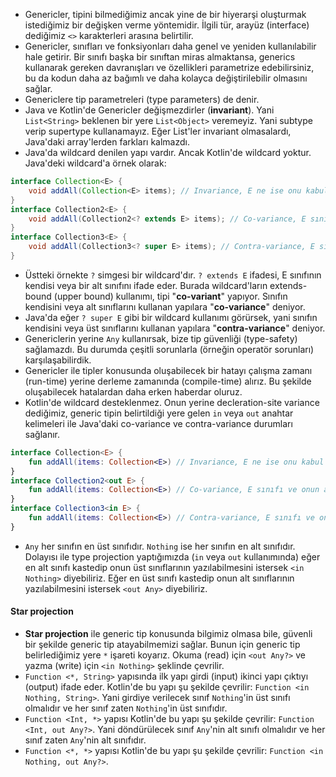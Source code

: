 * Genericler, tipini bilmediğimiz ancak yine de bir hiyerarşi oluşturmak istediğimiz bir değişken verme yöntemidir. İlgili tür, arayüz (interface) dediğimiz `<>` karakterleri arasına belirtilir.
* Genericler, sınıfları ve fonksiyonları daha genel ve yeniden kullanılabilir hale getirir. Bir sınıfı başka bir sınıftan miras almaktansa, generics kullanarak gereken davranışları ve özellikleri parametrize edebilirsiniz, bu da kodun daha az bağımlı ve daha kolayca değiştirilebilir olmasını sağlar.
* Genericlere tip parametreleri (type parameters) de denir.
* Java ve Kotlin'de Genericler değişmezdirler (**invariant**). Yani `List<String>` beklenen bir yere `List<Object>` veremeyiz. Yani subtype verip supertype kullanamayız. Eğer List'ler invariant olmasalardı, Java'daki array'lerden farkları kalmazdı.
* Java'da wildcard denilen yapı vardır. Ancak Kotlin'de wildcard yoktur. Java'deki wildcard'a örnek olarak:
```java
interface Collection<E> {
	void addAll(Collection<E> items); // Invariance, E ne ise onu kabul eder. Ne üst ne de alt sınıfını kabul etmeyecektir.
}
interface Collection2<E> {
	void addAll(Collection2<? extends E> items); // Co-variance, E sınıfı ve onun alt sınıflarını kabul eder.
}
interface Collection3<E> {
	void addAll(Collection3<? super E> items); // Contra-variance, E sınıfı ve onun üst sınıflarını kabul eder.
}
```
* Üstteki örnekte `?` simgesi bir wildcard'dır. `? extends E` ifadesi, E sınıfının kendisi veya bir alt sınıfını ifade eder. Burada wildcard'ların extends-bound (upper bound) kullanımı, tipi "**co-variant**" yapıyor. Sınıfın kendisini veya alt sınıflarını kullanan yapılara "**co-variance**" deniyor.
* Java'da eğer `? super E` gibi bir wildcard kullanımı görürsek, yani sınıfın kendisini veya üst sınıflarını kullanan yapılara "**contra-variance**" deniyor.
* Genericlerin yerine `Any` kullanırsak, bize tip güvenliği (type-safety) sağlamazdı. Bu durumda çeşitli sorunlarla (örneğin operatör sorunları) karşılaşabilirdik.
* Genericler ile tipler konusunda oluşabilecek bir hatayı çalışma zamanı (run-time) yerine derleme zamanında (compile-time) alırız. Bu şekilde oluşabilecek hatalardan daha erken haberdar oluruz.
* Kotlin'de wildcard desteklenmez. Onun yerine decleration-site variance dediğimiz, generic tipin belirtildiği yere gelen `in` veya `out` anahtar kelimeleri ile Java'daki co-variance ve contra-variance durumları sağlanır.
```kotlin
interface Collection<E> {
	fun addAll(items: Collection<E>) // Invariance, E ne ise onu kabul eder. Ne üst ne de alt sınıfını kabul etmeyecektir.
}
interface Collection2<out E> {
	fun addAll(items: Collection<E>) // Co-variance, E sınıfı ve onun alt sınıflarını kabul eder.
}
interface Collection3<in E> {
	fun addAll(items: Collection<E>) // Contra-variance, E sınıfı ve onun üst sınıflarını kabul eder.
}
```
* `Any` her sınıfın en üst sınıfıdır. `Nothing` ise her sınıfın en alt sınıfıdır. Dolayısı ile type projection yaptığımızda (`in` veya `out` kullanımında) eğer en alt sınıfı kastedip onun üst sınıflarının yazılabilmesini istersek `<in Nothing>` diyebiliriz. Eğer en üst sınıfı kastedip onun alt sınıflarının yazılabilmesini istersek  `<out Any>` diyebiliriz.
#### Star projection
* **Star projection** ile generic tip konusunda bilgimiz olmasa bile, güvenli bir şekilde generic tip atayabilmemizi sağlar. Bunun için generic tip belirlediğimiz yere `*` işareti koyarız. Okuma (read) için `<out Any?>` ve yazma (write) için `<in Nothing>` şeklinde çevrilir.
* `Function <*, String>` yapısında ilk yapı girdi (input) ikinci yapı çıktıyı (output) ifade eder. Kotlin'de bu yapı şu şekilde çevrilir: `Function <in Nothing, String>`. Yani girdiye verilecek sınıf `Nothing`'in üst sınıfı olmalıdır ve her sınıf zaten `Nothing`'in üst sınıfıdır.
* `Function <Int, *>` yapısı Kotlin'de bu yapı şu şekilde çevrilir: `Function <Int, out Any?>`. Yani döndürülecek sınıf `Any`'nin alt sınıfı olmalıdır ve her sınıf zaten `Any`'nin alt sınıfıdır.
* `Function <*, *>` yapısı Kotlin'de bu yapı şu şekilde çevrilir: `Function <in Nothing, out Any?>`. 